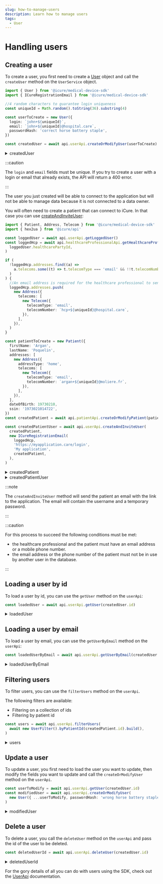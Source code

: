 ```yaml
---
slug: how-to-manage-users
description: Learn how to manage users
tags:
  - User
---
```


# Handling users

## Creating a user

To create a user, you first need to create a [User](../references/classes/User.md) object and call the `createUser` method on the `UserService` object.

<!-- file://code-samples/how-to/manage-users/index.mts snippet:Create a user-->
```typescript
import { User } from '@icure/medical-device-sdk'
import { ICureRegistrationEmail } from '@icure/medical-device-sdk'

//4 random characters to guarantee login uniqueness
const uniqueId = Math.random().toString(36).substring(4)

const userToCreate = new User({
  login: `john+${uniqueId}`,
  email: `john+${uniqueId}@hospital.care`,
  passwordHash: 'correct horse battery staple',
})

const createdUser = await api.userApi.createOrModifyUser(userToCreate)
```

<!-- output://code-samples/how-to/manage-users/createdUser.txt -->
<details>
<summary>createdUser</summary>

```json
{
  "id": "5a3ae547-0e38-496d-9a4a-a162f5b6e27b",
  "rev": "1-ce01ff53943f7ab2771c24ca45db5ac0",
  "created": 1679991715041,
  "login": "john+1uk3u23rj",
  "passwordHash": "*",
  "groupId": "ic-e2etest-medtech-docs",
  "email": "john+1uk3u23rj@hospital.care",
  "properties": {},
  "roles": {},
  "sharingDataWith": {},
  "authenticationTokens": {}
}
```
</details>


:::caution

The `login` and `email` fields must be unique. If you try to create a user with a login or email that already exists, the API will return a 400 error.

:::

The user you just created will be able to connect to the application but will not be able to manage data because it is not connected to a data owner.

You will often need to create a patient that can connect to iCure. In that case you can use [createAndInviteUser](../references/interfaces/UserApi.md#createandinviteuser):

<!-- file://code-samples/how-to/manage-users/index.mts snippet:Create a patient user-->
```typescript
import { Patient, Address, Telecom } from '@icure/medical-device-sdk'
import { hex2ua } from '@icure/api'

const loggedUser = await api.userApi.getLoggedUser()
const loggedHcp = await api.healthcareProfessionalApi.getHealthcareProfessional(
  loggedUser.healthcarePartyId,
)

if (
  !loggedHcp.addresses.find((a) =>
    a.telecoms.some((t) => t.telecomType === 'email' && !!t.telecomNumber),
  )
) {
  //An email address is required for the healthcare professional to send the invitation
  loggedHcp.addresses.push(
    new Address({
      telecoms: [
        new Telecom({
          telecomType: 'email',
          telecomNumber: `hcp+${uniqueId}@hospital.care`,
        }),
      ],
    }),
  )
}

const patientToCreate = new Patient({
  firstName: 'Argan',
  lastName: 'Poquelin',
  addresses: [
    new Address({
      addressType: 'home',
      telecoms: [
        new Telecom({
          telecomType: 'email',
          telecomNumber: `argan+${uniqueId}@moliere.fr`,
        }),
      ],
    }),
  ],
  dateOfBirth: 19730210,
  ssin: '1973021014722',
})
const createdPatient = await api.patientApi.createOrModifyPatient(patientToCreate)

const createdPatientUser = await api.userApi.createAndInviteUser(
  createdPatient,
  new ICureRegistrationEmail(
    loggedHcp,
    'https://myapplication.care/login',
    'My application',
    createdPatient,
  ),
)
```

<!-- output://code-samples/how-to/manage-users/createdPatient.txt -->
<details>
<summary>createdPatient</summary>

```json
{
  "id": "065599b9-8f3f-4077-84d3-b541ca7018e9",
  "languages": [],
  "active": true,
  "parameters": {},
  "rev": "1-aa8465011948f573a1ccfe07d82ae0dc",
  "created": 1679991716238,
  "modified": 1679991716238,
  "author": "f7ec463c-44b4-414e-9e7f-f2cc0967cc01",
  "responsible": "b16baab3-b6a3-42a0-b4b5-8dc8e00cc806",
  "firstName": "Argan",
  "lastName": "Poquelin",
  "ssin": "1973021014722",
  "dateOfBirth": 19730210,
  "identifiers": [],
  "labels": {},
  "codes": {},
  "names": [
    {
      "firstNames": [
        "Argan"
      ],
      "prefix": [],
      "suffix": [],
      "lastName": "Poquelin",
      "text": "Poquelin Argan",
      "use": "official"
    }
  ],
  "addresses": [
    {
      "addressType": "home",
      "telecoms": [
        {
          "telecomNumber": "argan+1uk3u23rj@moliere.fr",
          "telecomType": "email"
        }
      ]
    }
  ],
  "gender": "unknown",
  "birthSex": "unknown",
  "mergedIds": {},
  "deactivationReason": "none",
  "personalStatus": "unknown",
  "partnerships": [],
  "patientHealthCareParties": [],
  "patientProfessions": [],
  "properties": {},
  "systemMetaData": {
    "hcPartyKeys": {},
    "privateKeyShamirPartitions": {},
    "aesExchangeKeys": {},
    "transferKeys": {},
    "encryptedSelf": "RTdXEa7o+d6YOUwhgkHOyolKohrxsyCZZNwTIZnTNhA=",
    "secretForeignKeys": [],
    "cryptedForeignKeys": {},
    "delegations": {
      "b16baab3-b6a3-42a0-b4b5-8dc8e00cc806": {}
    },
    "encryptionKeys": {
      "b16baab3-b6a3-42a0-b4b5-8dc8e00cc806": {}
    }
  }
}
```
</details>

<!-- output://code-samples/how-to/manage-users/createdPatientUser.txt -->
<details>
<summary>createdPatientUser</summary>

```json
{
  "id": "df470582-d367-460e-b9e7-ea1a125202a5",
  "rev": "1-4b963686842a52a1a1d959a2e90ff635",
  "created": 1679991716550,
  "name": "argan+1uk3u23rj@moliere.fr",
  "login": "argan+1uk3u23rj@moliere.fr",
  "groupId": "ic-e2etest-medtech-docs",
  "patientId": "065599b9-8f3f-4077-84d3-b541ca7018e9",
  "email": "argan+1uk3u23rj@moliere.fr",
  "properties": {},
  "roles": {},
  "sharingDataWith": {},
  "authenticationTokens": {}
}
```
</details>


:::note

The `createAndInviteUser` method will send the patient an email with the link to the application.
The email will contain the username and a temporary password.

:::

:::caution

For this process to succeed the following conditions must be met: 
* the healthcare professional and the patient must have an email address or a mobile phone number.
* the email address or the phone number of the patient must not be in use by another user in the database.

:::

## Loading a user by id

To load a user by id, you can use the `getUser` method on the `userApi`:

<!-- file://code-samples/how-to/manage-users/index.mts snippet:Load a user-->
```typescript
const loadedUser = await api.userApi.getUser(createdUser.id)
```

<!-- output://code-samples/how-to/manage-users/loadedUser.txt -->
<details>
<summary>loadedUser</summary>

```json
{
  "id": "5a3ae547-0e38-496d-9a4a-a162f5b6e27b",
  "rev": "1-ce01ff53943f7ab2771c24ca45db5ac0",
  "created": 1679991715041,
  "login": "john+1uk3u23rj",
  "passwordHash": "*",
  "groupId": "ic-e2etest-medtech-docs",
  "email": "john+1uk3u23rj@hospital.care",
  "properties": {},
  "roles": {},
  "sharingDataWith": {},
  "authenticationTokens": {}
}
```
</details>

## Loading a user by email

To load a user by email, you can use the `getUserByEmail` method on the `userApi`:

<!-- file://code-samples/how-to/manage-users/index.mts snippet:Load a user by email-->
```typescript
const loadedUserByEmail = await api.userApi.getUserByEmail(createdUser.email)
```

<!-- output://code-samples/how-to/manage-users/loadedUserByEmail.txt -->
<details>
<summary>loadedUserByEmail</summary>

```json
{
  "id": "5a3ae547-0e38-496d-9a4a-a162f5b6e27b",
  "rev": "1-ce01ff53943f7ab2771c24ca45db5ac0",
  "created": 1679991715041,
  "login": "john+1uk3u23rj",
  "passwordHash": "*",
  "groupId": "ic-e2etest-medtech-docs",
  "email": "john+1uk3u23rj@hospital.care",
  "properties": {},
  "roles": {},
  "sharingDataWith": {},
  "authenticationTokens": {}
}
```
</details>

## Filtering users

To filter users, you can use the `filterUsers` method on the `userApi`.

The following filters are available:
* Filtering on a collection of ids
* Filtering by patient id

<!-- file://code-samples/how-to/manage-users/index.mts snippet:Filter users-->
```typescript
const users = await api.userApi.filterUsers(
  await new UserFilter().byPatientId(createdPatient.id).build(),
)
```

<!-- output://code-samples/how-to/manage-users/users.txt -->
<details>
<summary>users</summary>

```json
{
  "pageSize": 1000,
  "totalSize": 371,
  "rows": [
    {
      "id": "df470582-d367-460e-b9e7-ea1a125202a5",
      "rev": "2-70bad760dcf97c961af1a4b1218ecb36",
      "created": 1679991716550,
      "name": "argan+1uk3u23rj@moliere.fr",
      "login": "argan+1uk3u23rj@moliere.fr",
      "groupId": "ic-e2etest-medtech-docs",
      "patientId": "065599b9-8f3f-4077-84d3-b541ca7018e9",
      "email": "argan+1uk3u23rj@moliere.fr",
      "properties": {},
      "roles": {},
      "sharingDataWith": {},
      "authenticationTokens": {}
    }
  ],
  "nextKeyPair": {}
}
```
</details>

## Update a user

To update a user, you first need to load the user you want to update, then modify the fields you want to update and call the `createOrModifyUser` method on the `userApi`.

<!-- file://code-samples/how-to/manage-users/index.mts snippet:Update a user-->
```typescript
const userToModify = await api.userApi.getUser(createdUser.id)
const modifiedUser = await api.userApi.createOrModifyUser(
  new User({ ...userToModify, passwordHash: 'wrong horse battery staple' }),
)
```

<!-- output://code-samples/how-to/manage-users/modifiedUser.txt -->
<details>
<summary>modifiedUser</summary>

```json
{
  "id": "5a3ae547-0e38-496d-9a4a-a162f5b6e27b",
  "rev": "2-f63b544996ad801b788ff796ca0ac2a5",
  "created": 1679991715041,
  "login": "john+1uk3u23rj",
  "passwordHash": "*",
  "groupId": "ic-e2etest-medtech-docs",
  "email": "john+1uk3u23rj@hospital.care",
  "properties": {},
  "roles": {},
  "sharingDataWith": {},
  "authenticationTokens": {}
}
```
</details>

## Delete a user

To delete a user, you call the `deleteUser` method on the `userApi` and pass the id of the user to be deleted.

<!-- file://code-samples/how-to/manage-users/index.mts snippet:Delete a user-->
```typescript
const deletedUserId = await api.userApi.deleteUser(createdUser.id)
```

<!-- output://code-samples/how-to/manage-users/deletedUserId.txt -->
<details>
<summary>deletedUserId</summary>

```text
3-fd3c5f051add5273c689576e19ff401b
```
</details>

For the gory details of all you can do with users using the SDK, check out the [UserApi](../references/interfaces/UserApi.md) documentation.
